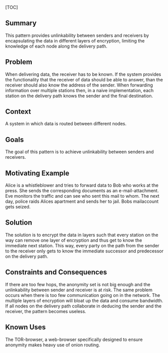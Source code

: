 [TOC]

## Summary
This pattern provides unlinkability between senders and receivers by
encapsulating the data in different layers of encryption, limiting the
knowledge of each node along the delivery path.

## Problem
When delivering data, the receiver has to be known. If the system
provides the functionality that the receiver of data should be able to
answer, than the receiver should also know the address of the sender.
When forwarding information over multiple stations then, in a naive
implementation, each station on the delivery path knows the sender and
the final destination.

## Context
A system in which data is routed between different nodes.

## Goals
The goal of this pattern is to achieve unlinkability between senders
and receivers.

## Motivating Example
Alice is a whistleblower and tries to forward data to Bob who works at
the press. She sends the corresponding documents as an
e-mail-attachment. Eve monitors the traffic and can see who sent this
mail to whom. The next day, police raids Alices apartment and sends
her to jail. Bobs mailaccount gets seized.

## Solution
The solution is to encrypt the data in layers such that every station
on the way can remove one layer of encryption and thus get to know the
immediate next station. This way, every party on the path from the
sender to the receiver only gets to know the immediate successor and
predecessor on the delivery path.

## Constraints and Consequences
If there are too few hops, the anonymity set is not big enough and the
unlinkability between sender and receiver is at risk. The same problem
occurs when there is too few communication going on in the network.
The multiple layers of encryption will bloat up the data and consume
bandwidth. If all nodes on the delivery path collaborate in deducing
the sender and the receiver, the pattern becomes useless.

## Known Uses
The TOR-browser, a web-browser specifically designed to ensure
anonymity makes heavy use of onion routing.